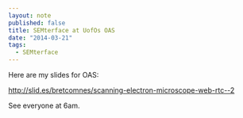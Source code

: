 ```yaml
---
layout: note
published: false
title: SEMterface at UofOs OAS
date: "2014-03-21"
tags: 
  - SEMterface
---
```


Here are my slides for OAS:

http://slid.es/bretcomnes/scanning-electron-microscope-web-rtc--2

See everyone at 6am.